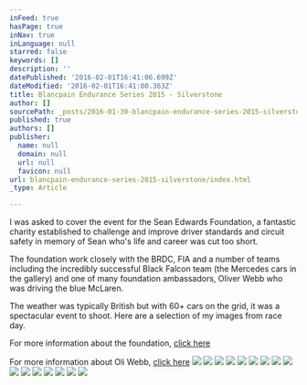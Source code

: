 ```yaml
---
inFeed: true
hasPage: true
inNav: true
inLanguage: null
starred: false
keywords: []
description: ''
datePublished: '2016-02-01T16:41:06.699Z'
dateModified: '2016-02-01T16:41:00.363Z'
title: Blancpain Endurance Series 2015 - Silverstone
author: []
sourcePath: _posts/2016-01-30-blancpain-endurance-series-2015-silverstone.md
published: true
authors: []
publisher:
  name: null
  domain: null
  url: null
  favicon: null
url: blancpain-endurance-series-2015-silverstone/index.html
_type: Article

---
```

I was asked to cover the event for the Sean Edwards Foundation, a fantastic charity established to challenge and improve driver standards and circuit safety in memory of Sean who's life and career was cut too short.

The foundation work closely with the BRDC, FIA and a number of teams including the incredibly successful Black Falcon team (the Mercedes cars in the gallery) and one of many foundation ambassadors, Oliver Webb who was driving the blue McLaren.

The weather was typically British but with 60+ cars on the grid, it was a spectacular event to shoot.  Here are a selection of my images from race day. 

For more information about the foundation, [click here][0]

For more information about Oli Webb, [click here][1]
![](https://the-grid-user-content.s3-us-west-2.amazonaws.com/b728131f-2e09-4569-aeeb-b7126fe6d772.jpg)
![](https://the-grid-user-content.s3-us-west-2.amazonaws.com/3cd00ffb-fcd0-41d6-a4ef-0f3eb60d4f16.jpg)
![](https://the-grid-user-content.s3-us-west-2.amazonaws.com/f5ad34f3-ee8f-46f5-9ae3-6379a4072fe9.jpg)
![](https://the-grid-user-content.s3-us-west-2.amazonaws.com/f2eedcab-300f-4585-9b09-6d896c8bf632.jpg)
![](https://the-grid-user-content.s3-us-west-2.amazonaws.com/241a2e44-4ec0-419b-b59e-386a8bfec8f5.jpg)
![](https://the-grid-user-content.s3-us-west-2.amazonaws.com/c7244b32-410c-4f72-b405-589b7eb75fb1.jpg)
![](https://the-grid-user-content.s3-us-west-2.amazonaws.com/998cc089-a922-4f1d-9e27-bbcf3ecc27e5.jpg)
![](https://the-grid-user-content.s3-us-west-2.amazonaws.com/d7a121f6-44da-4841-a2b6-cbb2ec46ef89.jpg)
![](https://the-grid-user-content.s3-us-west-2.amazonaws.com/6c4713b0-9d8d-411f-8573-3a4ebcbb22ee.jpg)
![](https://the-grid-user-content.s3-us-west-2.amazonaws.com/883aeb4c-7601-47aa-b786-5fce6ab62a92.jpg)
![](https://the-grid-user-content.s3-us-west-2.amazonaws.com/b9f81ae3-37ec-4b9b-8edc-8bde7849201f.jpg)
![](https://the-grid-user-content.s3-us-west-2.amazonaws.com/667430dc-f877-44d5-bb5d-48cc8f99c903.jpg)
![](https://the-grid-user-content.s3-us-west-2.amazonaws.com/2c05181f-979a-45c8-a479-2d5e579a4e96.jpg)
![](https://the-grid-user-content.s3-us-west-2.amazonaws.com/66656d57-61d5-4c10-a666-9ad5255bd797.jpg)
![](https://the-grid-user-content.s3-us-west-2.amazonaws.com/8c278f6b-ef1b-488c-b6f4-5b4b903c63d2.jpg)
![](https://the-grid-user-content.s3-us-west-2.amazonaws.com/3c8480d8-ca2a-4451-9000-8fd0b2f0504f.jpg)

[0]: www.seanedwardsfoundation.com
[1]: www.oliwebbracing.com